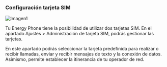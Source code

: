 ### Configuración tarjeta SIM

![Imagen1](http://static.energysistem.com/images/manuals/42178/5450ad0a9d076.jpg)

Tu Energy Phone tiene la posibilidad de utilizar dos tarjetas SIM. En el apartado Ajustes > Administración de tarjeta SIM, podrás gestionar las tarjetas.

En este apartado podrás seleccionar la tarjeta predefinida para realizar o recibir llamadas, enviar y recibir mensajes de texto y la conexión de datos. Asimismo, permite establecer la itinerancia de tu operador de red.

